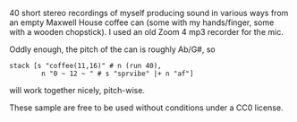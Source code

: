 40 short stereo recordings of myself producing sound in various ways from an empty Maxwell House coffee can (some with my hands/finger, some with a wooden chopstick).  I used an old Zoom 4 mp3 recorder for the mic.

Oddly enough, the pitch of the can is roughly Ab/G#, so 

```
stack [s "coffee(11,16)" # n (run 40),
		n "0 ~ 12 ~ " # s "sprvibe" |+ n "af"]
```
will work together nicely, pitch-wise.

These sample are free to be used without conditions under a CC0 license.